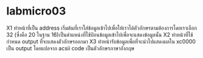 # labmicro03

X1 ทำหน้าที่เป็น address เริ่มต้นที่เราใส่ข้อมูลเข้าไปเพื่อให้เราได้ตัวอักษรตามต้องการโดยเราเลือก 
32 (ซึ่งคือ 20 ในฐาน 16)เป็นตำแหน่งที่ใช้ป้อนข้อมูลเข้าไปเพื่อจะแสดงข้อมูลนั้น
X2 ทำหน้าที่ใช้กำหนด output ที่จะแสดงตัวอักษรออกมา
X3 ทำหน้ารับข้อมูลเพื่อที่จะนำไปแสดงผลใน xc0000 เป็น output โดยแปลจาก acsii code เป็นตัวอักษรภาษาอังกฤษ
